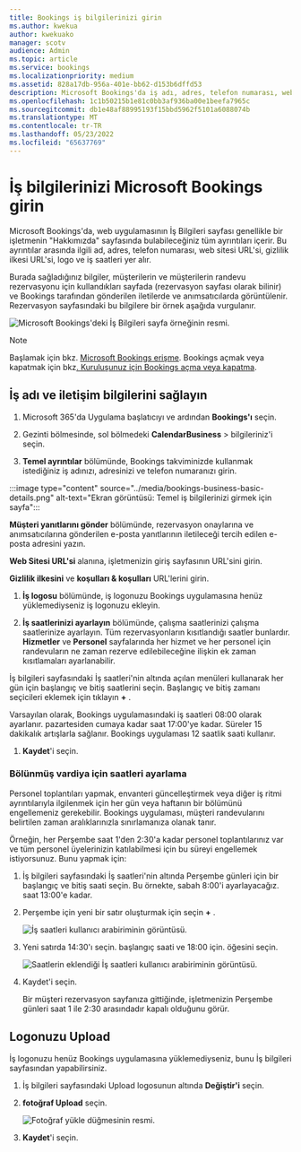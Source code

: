 ```yaml
---
title: Bookings iş bilgilerinizi girin
ms.author: kwekua
author: kwekuako
manager: scotv
audience: Admin
ms.topic: article
ms.service: bookings
ms.localizationpriority: medium
ms.assetid: 828a17db-956a-401e-bb62-d153b6dffd53
description: Microsoft Bookings'da iş adı, adres, telefon numarası, web sitesi URL'si, logosu ve iş saatleriyle Hakkımızda sayfanızı oluşturmak için bu yönergeleri izleyin.
ms.openlocfilehash: 1c1b50215b1e81c0bb3af936ba00e1beefa7965c
ms.sourcegitcommit: db1e48af88995193f15bbd5962f5101a6088074b
ms.translationtype: MT
ms.contentlocale: tr-TR
ms.lasthandoff: 05/23/2022
ms.locfileid: "65637769"
---
```

# <a name="enter-your-business-information-in-microsoft-bookings"></a>İş bilgilerinizi Microsoft Bookings girin

Microsoft Bookings'da, web uygulamasının İş Bilgileri sayfası genellikle bir işletmenin "Hakkımızda" sayfasında bulabileceğiniz tüm ayrıntıları içerir. Bu ayrıntılar arasında ilgili ad, adres, telefon numarası, web sitesi URL'si, gizlilik ilkesi URL'si, logo ve iş saatleri yer alır.

Burada sağladığınız bilgiler, müşterilerin ve müşterilerin randevu rezervasyonu için kullandıkları sayfada (rezervasyon sayfası olarak bilinir) ve Bookings tarafından gönderilen iletilerde ve anımsatıcılarda görüntülenir. Rezervasyon sayfasındaki bu bilgilere bir örnek aşağıda vurgulanır.

   ![Microsoft Bookings'deki İş Bilgileri sayfa örneğinin resmi.](../media/bookings-business-info-2.png)

> [!NOTE]
> Başlamak için bkz. [Microsoft Bookings erişme](get-access.md). Bookings açmak veya kapatmak için bkz[. Kuruluşunuz için Bookings açma veya kapatma](turn-bookings-on-or-off.md).

## <a name="provide-business-name-and-contact-information"></a>İş adı ve iletişim bilgilerini sağlayın

1. Microsoft 365'da Uygulama başlatıcıyı ve ardından **Bookings'ı** seçin.

1. Gezinti bölmesinde, sol bölmedeki **CalendarBusiness**  >  bilgileriniz'i seçin.

1. **Temel ayrıntılar** bölümünde, Bookings takviminizde kullanmak istediğiniz iş adınızı, adresinizi ve telefon numaranızı girin.

:::image type="content" source="../media/bookings-business-basic-details.png" alt-text="Ekran görüntüsü: Temel iş bilgilerinizi girmek için sayfa":::

**Müşteri yanıtlarını gönder** bölümünde, rezervasyon onaylarına ve anımsatıcılarına gönderilen e-posta yanıtlarının iletileceği tercih edilen e-posta adresini yazın.

**Web Sitesi URL'si** alanına, işletmenizin giriş sayfasının URL'sini girin.

**Gizlilik ilkesini** ve **koşulları & koşulları** URL'lerini girin.

1. **İş logosu** bölümünde, iş logonuzu Bookings uygulamasına henüz yüklemediyseniz iş logonuzu ekleyin.

1. **İş saatlerinizi ayarlayın** bölümünde, çalışma saatlerinizi çalışma saatlerinize ayarlayın. Tüm rezervasyonların kısıtlandığı saatler bunlardır. **Hizmetler** ve **Personel** sayfalarında her hizmet ve her personel için randevuların ne zaman rezerve edilebileceğine ilişkin ek zaman kısıtlamaları ayarlanabilir.

İş bilgileri sayfasındaki İş saatleri'nin altında açılan menüleri kullanarak her gün için başlangıç ve bitiş saatlerini seçin. Başlangıç ve bitiş zamanı seçicileri eklemek için tıklayın **+** .

Varsayılan olarak, Bookings uygulamasındaki iş saatleri 08:00 olarak ayarlanır. pazartesiden cumaya kadar saat 17:00'ye kadar. Süreler 15 dakikalık artışlarla sağlanır. Bookings uygulaması 12 saatlik saati kullanır.

1. **Kaydet**'i seçin.

### <a name="how-to-set-hours-for-a-split-shift"></a>Bölünmüş vardiya için saatleri ayarlama

Personel toplantıları yapmak, envanteri güncelleştirmek veya diğer iş ritmi ayrıntılarıyla ilgilenmek için her gün veya haftanın bir bölümünü engellemeniz gerekebilir. Bookings uygulaması, müşteri randevularını belirtilen zaman aralıklarınızla sınırlamanıza olanak tanır.

Örneğin, her Perşembe saat 1'den 2:30'a kadar personel toplantılarınız var ve tüm personel üyelerinizin katılabilmesi için bu süreyi engellemek istiyorsunuz. Bunu yapmak için:

1. İş bilgileri sayfasındaki İş saatleri'nin altında Perşembe günleri için bir başlangıç ve bitiş saati seçin. Bu örnekte, sabah 8:00'i ayarlayacağız. saat 13:00'e kadar.

1. Perşembe için yeni bir satır oluşturmak için seçin **+** .

   ![İş saatleri kullanıcı arabiriminin görüntüsü.](../media/bookings-split-shift-1.png)

1. Yeni satırda 14:30'ı seçin. başlangıç saati ve 18:00 için. öğesini seçin.

   ![Saatlerin eklendiği İş saatleri kullanıcı arabiriminin görüntüsü.](../media/bookings-split-shift-hours-1.png)

1. Kaydet'i seçin.

    Bir müşteri rezervasyon sayfanıza gittiğinde, işletmenizin Perşembe günleri saat 1 ile 2:30 arasındadır kapalı olduğunu görür.

## <a name="upload-your-logo"></a>Logonuzu Upload

İş logonuzu henüz Bookings uygulamasına yüklemediyseniz, bunu İş bilgileri sayfasından yapabilirsiniz.

1. İş bilgileri sayfasındaki Upload logosunun altında **Değiştir'i** seçin.

1. **fotoğraf Upload** seçin.

   ![Fotoğraf yükle düğmesinin resmi.](../media/bookings-upload-photo.png)

1. **Kaydet**'i seçin.
